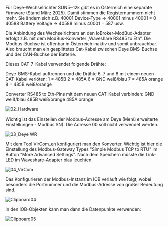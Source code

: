Für Deye-Wechselrichter SUN5~12k gibt es in Österreich eine separate Firmware (Stand März 2025). Damit stimmen die Registernummern nicht mehr. Sie ändern sich z.B.
40001 Device-Type -> 40001 minus 40001 = 0
40588 Battery Voltage -> 40588 minus 40001 = 587
usw.

Die Anbindung des Wechselrichters an den IoBroker-ModBud-Adapter erfolgt z.B. mit dem ModBus-Konverter „Waveshare RS485 to Eth“.  Die Modbus-Buchse ist offenbar in Österreich inaktiv und somit unbrauchbar. Also braucht man ein gesplittetes Cat-Kabel zwischen Deye BMS-Buchse und der CAN-Buchse der Batterie. 

Dieses CAT-7-Kabel verwendet folgende Drähte:

Deye-BMS-Kabel auftrennen und die Drähte 6, 7 und 8 mit einem neuen CAT-Kabel verlöten:
1 = 485B
2 = 485A
6 = GND weiß/blau
7 = 485A orange
8 = 485B weiß/orange

Converter RS485 to Eth-Pins mit dem neuen CAT-Kabel verbinden:
GND weiß/blau
485B weiß/orange
485A orange

![02_Hardware](https://github.com/user-attachments/assets/8a4e179f-d464-4afd-a43a-26ea9e0b8a94)

Wichtig ist das Einstellen der Modbus-Adresse am Deye (Menü erweiterte Einstellungen - Modbus SN). Die Adresse 00 soll nicht verwendet werden.

![03_Deye WR](https://github.com/user-attachments/assets/46b871b0-3910-4f9f-b33f-342478050baa)

Mit dem Tool VirCom_en konfiguriert man den Konverter. Wichtig ist hier die Einstellung des Modbus-Gateway Types "Simple Modbus TCP to RTU" im Button "More Advanced Settings". Nach dem Speichern müsste die Link-LED im Waveshare-Adapter blau leuchten.

![04_VirCom](https://github.com/user-attachments/assets/0440f15f-ac91-4a24-9967-28ba148594c9)

Das Konfigurieren der Modbus-Instanz im IOB verläuft wie folgt, wobei besonders die Portnummer und die Modbus-Adresse von großer Bedeutung sind.

![Clipboard04](https://github.com/user-attachments/assets/8dd89a8b-8413-48c0-a56b-34ad546d2c38)

In den IOB-Objekten kann man dann die Datenpunkte verwenden:

![Clipboard05](https://github.com/user-attachments/assets/4e6a9ac7-2b9d-4d0b-9131-5568159cc406)





